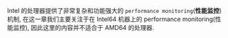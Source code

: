 Intel 的处理器提供了非常复杂和功能强大的 `performance monitoring`(**性能监控**)机制, 在这一章我们主要关注于在 Intel64 机器上的 performance monitoring(性能监控), 因此这里的内容并不适合于 AMD64 的处理器.